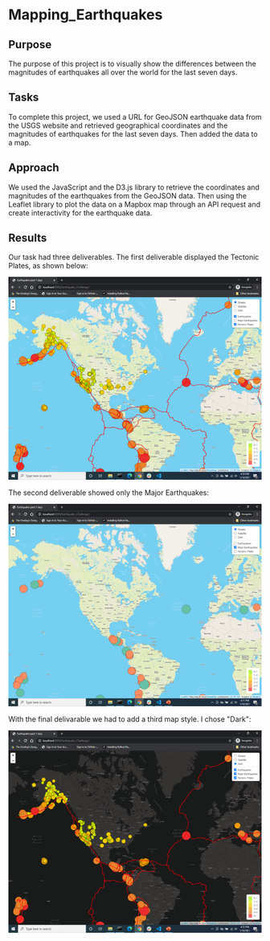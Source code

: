 # Mapping_Earthquakes

## Purpose
The purpose of this project is to visually show the differences between the magnitudes of earthquakes all over the world for the last seven days.

## Tasks
To complete this project, we used a URL for GeoJSON earthquake data from the USGS website and retrieved geographical coordinates and the magnitudes of earthquakes for the last seven days. Then added the data to a map.

## Approach
We used the JavaScript and the D3.js library to retrieve the coordinates and magnitudes of the earthquakes from the GeoJSON data. Then using the Leaflet library to plot the data on a Mapbox map through an API request and create interactivity for the earthquake data.

## Results
Our task had three deliverables.  The first deliverable displayed the Tectonic Plates, as shown below:

![Tectonic Plates](https://github.com/PJ427/Mapping_Earthquakes/blob/main/Pics/Deliverable_1.png)

The second deliverable showed only the Major Earthquakes:

![Major Earthquakse](https://github.com/PJ427/Mapping_Earthquakes/blob/main/Pics/Deliverable_2.png)

With the final delivarable we had to add a third map style.  I chose "Dark":

![Dark Map Style](https://github.com/PJ427/Mapping_Earthquakes/blob/main/Pics/Deliverable_3.png)
